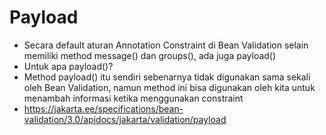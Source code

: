 # Payload
* Secara default aturan Annotation Constraint di Bean Validation selain memiliki method message() dan groups(), ada juga payload()
* Untuk apa payload()?
* Method payload() itu sendiri sebenarnya tidak digunakan sama sekali oleh Bean Validation, namun method ini bisa digunakan oleh kita untuk menambah informasi ketika menggunakan constraint
* https://jakarta.ee/specifications/bean-validation/3.0/apidocs/jakarta/validation/payload 
